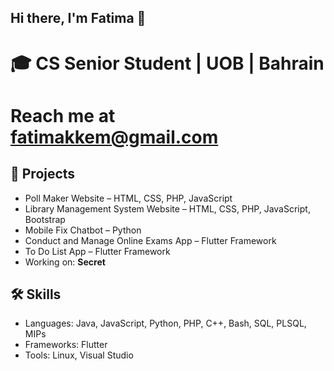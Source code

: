 ## Hi there, I'm Fatima 👋

# 🎓 CS Senior Student | UOB | Bahrain
# Reach me at fatimakkem@gmail.com

## 🚀 Projects
- Poll Maker Website – HTML, CSS, PHP, JavaScript
- Library Management System Website – HTML, CSS, PHP, JavaScript, Bootstrap
- Mobile Fix Chatbot – Python
- Conduct and Manage Online Exams App – Flutter Framework
- To Do List App – Flutter Framework
- Working on: **Secret**

## 🛠️ Skills
- Languages: Java, JavaScript, Python, PHP, C++, Bash, SQL, PLSQL, MIPs
- Frameworks: Flutter
- Tools: Linux, Visual Studio
<!--
**Ipro-F/Ipro-F** is a ✨ _special_ ✨ repository because its `README.md` (this file) appears on your GitHub profile.

Here are some ideas to get you started:

- 🔭 I’m currently working on ...
- 🌱 I’m currently learning ...
- 👯 I’m looking to collaborate on ...
- 🤔 I’m looking for help with ...
- 💬 Ask me about ...
- 📫 How to reach me: ...
- 😄 Pronouns: ...
- ⚡ Fun fact: ...
-->
